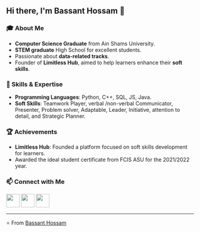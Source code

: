 ## Hi there, I'm Bassant Hossam 👋

### 🎓 About Me
- **Computer Science Graduate** from Ain Shams University.
- **STEM graduate** High School for excellent students.
- Passionate about **data-related tracks**.
- Founder of **Limitless Hub**, aimed to help learners enhance their **soft skills**.


### 💼 Skills & Expertise
- **Programming Languages**: Python, C++, SQL, JS, Java.
- **Soft Skills**: Teamwork Player, verbal /non-verbal Communicator, Presenter, Problem solver, Adaptable, Leader, Initiative, attention to detail, and Strategic Planner.

### 🏆 Achievements
- **Limitless Hub**: Founded a platform focused on soft skills development for learners.
- Awarded the ideal student certificate from FCIS ASU for the 2021/2022 year.

### 📫 Connect with Me
<a href="mailto:bassant.hossam20@gmail.com"><img src="https://img.icons8.com/fluent/48/000000/gmail.png" width="36px"/></a>
<a href="https://www.linkedin.com/in/bassant-mekkawy/"><img src="https://img.icons8.com/color/48/000000/linkedin.png" width="36px"/></a>
<a href="https://codeforces.com/profile/Bassant_Hossam"><img src="https://img.icons8.com/color/48/000000/codeforces.png" width="36px"/></a>

---

⭐️ From [Bassant Hossam](https://github.com/BassantHossam)
